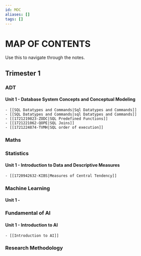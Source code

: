 ```yaml
---
id: MOC
aliases: []
tags: []
---
```


# MAP OF CONTENTS
Use this to navigate through the notes.

## Trimester 1
### ADT
#### Unit 1 - Database System Concepts and Conceptual Modeling
    - [[SQL Datatypes and Commands|Sql Datatypes and Commands]]
    - [[SQL Datatypes and Commands|sql Datatypes and Commands]]
    - [[1721219823-ZODC|SQL Predefined Functions]]
    - [[1721221062-QOPE|SQL Joins]]
    - [[1721224874-TVMH|SQL order of execution]]

### Maths

### Statistics
#### Unit 1 - Introduction to Data and Descriptive Measures
    - [[1720942632-KIBS|Measures of Central Tendency]]

### Machine Learning
#### Unit 1 - 

### Fundamental of AI
#### Unit 1 - Introduction to AI
    - [[Introduction to AI]]

### Research Methodology
